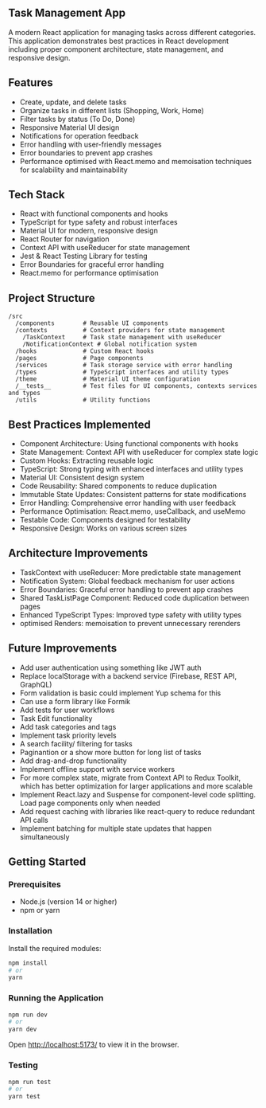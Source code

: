 ## Task Management App

A modern React application for managing tasks across different categories. This application demonstrates best practices in React development including proper component architecture, state management, and responsive design.

## Features

- Create, update, and delete tasks
- Organize tasks in different lists (Shopping, Work, Home)
- Filter tasks by status (To Do, Done)
- Responsive Material UI design
- Notifications for operation feedback
- Error handling with user-friendly messages
- Error boundaries to prevent app crashes
- Performance optimised with React.memo and memoisation techniques for scalability and maintainability 

## Tech Stack

- React with functional components and hooks
- TypeScript for type safety and robust interfaces
- Material UI for modern, responsive design
- React Router for navigation
- Context API with useReducer for state management
- Jest & React Testing Library for testing
- Error Boundaries for graceful error handling
- React.memo for performance optimisation

## Project Structure

```
/src
  /components        # Reusable UI components
  /contexts          # Context providers for state management
    /TaskContext     # Task state management with useReducer
    /NotificationContext # Global notification system
  /hooks             # Custom React hooks
  /pages             # Page components
  /services          # Task storage service with error handling
  /types             # TypeScript interfaces and utility types
  /theme             # Material UI theme configuration
  /__tests__         # Test files for UI components, contexts services and types
  /utils             # Utility functions
```

## Best Practices Implemented

- Component Architecture: Using functional components with hooks
- State Management: Context API with useReducer for complex state logic
- Custom Hooks: Extracting reusable logic
- TypeScript: Strong typing with enhanced interfaces and utility types
- Material UI: Consistent design system
- Code Reusability: Shared components to reduce duplication
- Immutable State Updates: Consistent patterns for state modifications
- Error Handling: Comprehensive error handling with user feedback
- Performance Optimisation: React.memo, useCallback, and useMemo
- Testable Code: Components designed for testability
- Responsive Design: Works on various screen sizes

## Architecture Improvements

- TaskContext with useReducer: More predictable state management
- Notification System: Global feedback mechanism for user actions
- Error Boundaries: Graceful error handling to prevent app crashes
- Shared TaskListPage Component: Reduced code duplication between pages
- Enhanced TypeScript Types: Improved type safety with utility types
- optimised Renders: memoisation to prevent unnecessary rerenders

## Future Improvements

- Add user authentication using something like JWT auth
- Replace localStorage with a backend service (Firebase, REST API, GraphQL)
- Form validation is basic could implement Yup schema for this
- Can use a form library like Formik
- Add tests for user workflows
- Task Edit functionality
- Add task categories and tags
- Implement task priority levels
- A search facility/ filtering for tasks
- Paginantion or a show more button for long list of tasks
- Add drag-and-drop functionality
- Implement offline support with service workers
- For more complex state, migrate from Context API to Redux Toolkit, which has better optimization for larger applications and more scalable
- Implement React.lazy and Suspense for component-level code splitting. Load page components only when needed
- Add request caching with libraries like react-query to reduce redundant API calls
- Implement batching for multiple state updates that happen simultaneously

## Getting Started

### Prerequisites

- Node.js (version 14 or higher)
- npm or yarn

### Installation

Install the required modules:

```bash
npm install
# or
yarn
```

### Running the Application

```bash
npm run dev
# or
yarn dev
```

Open [http://localhost:5173/](http://localhost:5173/) to view it in the browser.

### Testing

```bash
npm run test
# or
yarn test
```